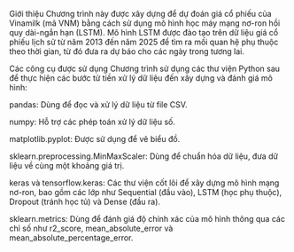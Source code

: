 

Giới thiệu
Chương trình này được xây dựng để dự đoán giá cổ phiếu của Vinamilk (mã VNM) bằng cách sử dụng mô hình học máy mạng nơ-ron hồi quy dài-ngắn hạn (LSTM). Mô hình LSTM được đào tạo trên dữ liệu giá cổ phiếu lịch sử từ năm 2013 đến năm 2025 để tìm ra mối quan hệ phụ thuộc theo thời gian, từ đó đưa ra dự báo cho các ngày trong tương lai.

Các công cụ được sử dụng
Chương trình sử dụng các thư viện Python sau để thực hiện các bước từ tiền xử lý dữ liệu đến xây dựng và đánh giá mô hình:

pandas: Dùng để đọc và xử lý dữ liệu từ file CSV.

numpy: Hỗ trợ các phép toán xử lý dữ liệu số.

matplotlib.pyplot: Được sử dụng để vẽ biểu đồ.

sklearn.preprocessing.MinMaxScaler: Dùng để chuẩn hóa dữ liệu, đưa dữ liệu về cùng một khoảng giá trị.

keras và tensorflow.keras: Các thư viện cốt lõi để xây dựng mô hình mạng nơ-ron, bao gồm các lớp như Sequential (đầu vào), LSTM (học phụ thuộc), Dropout (tránh học tủ) và Dense (đầu ra).

sklearn.metrics: Dùng để đánh giá độ chính xác của mô hình thông qua các chỉ số như r2_score, mean_absolute_error và mean_absolute_percentage_error.
